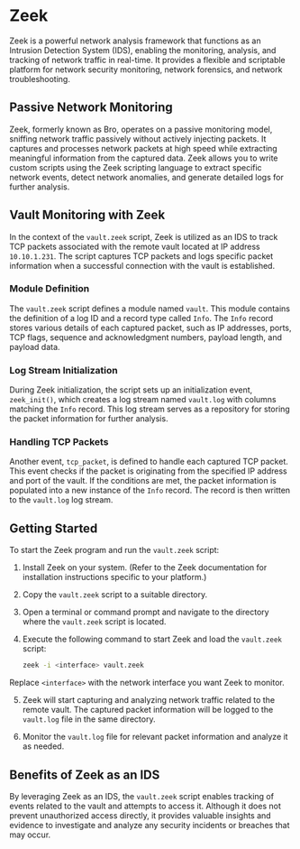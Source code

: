 # Zeek

Zeek is a powerful network analysis framework that functions as an Intrusion Detection System (IDS), enabling the monitoring, analysis, and tracking of network traffic in real-time. It provides a flexible and scriptable platform for network security monitoring, network forensics, and network troubleshooting.

## Passive Network Monitoring

Zeek, formerly known as Bro, operates on a passive monitoring model, sniffing network traffic passively without actively injecting packets. It captures and processes network packets at high speed while extracting meaningful information from the captured data. Zeek allows you to write custom scripts using the Zeek scripting language to extract specific network events, detect network anomalies, and generate detailed logs for further analysis.

## Vault Monitoring with Zeek

In the context of the `vault.zeek` script, Zeek is utilized as an IDS to track TCP packets associated with the remote vault located at IP address `10.10.1.231`. The script captures TCP packets and logs specific packet information when a successful connection with the vault is established.

### Module Definition

The `vault.zeek` script defines a module named `vault`. This module contains the definition of a log ID and a record type called `Info`. The `Info` record stores various details of each captured packet, such as IP addresses, ports, TCP flags, sequence and acknowledgment numbers, payload length, and payload data.

### Log Stream Initialization

During Zeek initialization, the script sets up an initialization event, `zeek_init()`, which creates a log stream named `vault.log` with columns matching the `Info` record. This log stream serves as a repository for storing the packet information for further analysis.

### Handling TCP Packets

Another event, `tcp_packet`, is defined to handle each captured TCP packet. This event checks if the packet is originating from the specified IP address and port of the vault. If the conditions are met, the packet information is populated into a new instance of the `Info` record. The record is then written to the `vault.log` log stream.

## Getting Started

To start the Zeek program and run the `vault.zeek` script:

1. Install Zeek on your system. (Refer to the Zeek documentation for installation instructions specific to your platform.)

2. Copy the `vault.zeek` script to a suitable directory.

3. Open a terminal or command prompt and navigate to the directory where the `vault.zeek` script is located.

4. Execute the following command to start Zeek and load the `vault.zeek` script:

    ```bash
    zeek -i <interface> vault.zeek
    ```

Replace `<interface>` with the network interface you want Zeek to monitor.

5. Zeek will start capturing and analyzing network traffic related to the remote vault. The captured packet information will be logged to the `vault.log` file in the same directory.

6. Monitor the `vault.log` file for relevant packet information and analyze it as needed.

## Benefits of Zeek as an IDS

By leveraging Zeek as an IDS, the `vault.zeek` script enables tracking of events related to the vault and attempts to access it. Although it does not prevent unauthorized access directly, it provides valuable insights and evidence to investigate and analyze any security incidents or breaches that may occur.